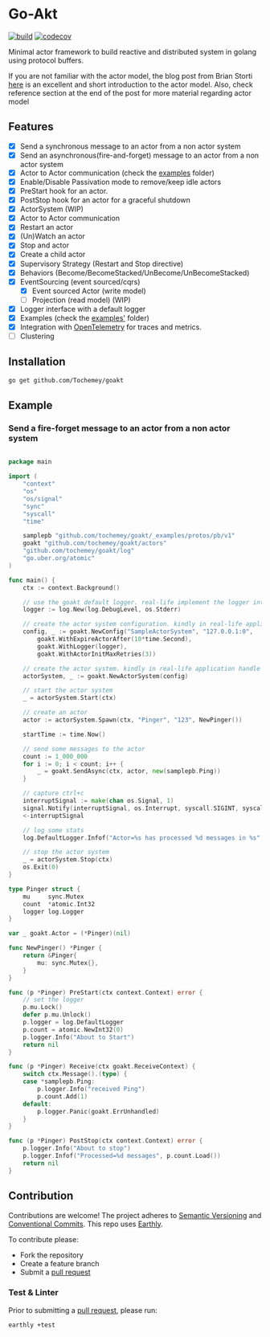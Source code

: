 # Go-Akt
[![build](https://img.shields.io/github/actions/workflow/status/Tochemey/goakt/build.yml?branch=main)](https://github.com/Tochemey/goakt/actions/workflows/build.yml)
[![codecov](https://codecov.io/gh/Tochemey/goakt/branch/main/graph/badge.svg?token=J0p9MzwSRH)](https://codecov.io/gh/Tochemey/goakt)

Minimal actor framework to build reactive and distributed system in golang using protocol buffers.

If you are not familiar with the actor model, the blog post from Brian Storti [here](https://www.brianstorti.com/the-actor-model/) is an excellent and short introduction to the actor model. 
Also, check reference section at the end of the post for more material regarding actor model

## Features

- [x] Send a synchronous message to an actor from a non actor system
- [x] Send an asynchronous(fire-and-forget) message to an actor from a non actor system
- [x] Actor to Actor communication (check the [examples](./examples/actor-to-actor) folder)
- [x] Enable/Disable Passivation mode to remove/keep idle actors 
- [x] PreStart hook for an actor. 
- [x] PostStop hook for an actor for a graceful shutdown
- [x] ActorSystem (WIP) 
- [x] Actor to Actor communication
- [x] Restart an actor 
- [x] (Un)Watch an actor
- [X] Stop and actor
- [x] Create a child actor
- [x] Supervisory Strategy (Restart and Stop directive) 
- [x] Behaviors (Become/BecomeStacked/UnBecome/UnBecomeStacked)
- [x] EventSourcing (event sourced/cqrs)
    - [x] Event sourced Actor (write model)
    - [ ] Projection (read model) (WIP)
- [x] Logger interface with a default logger
- [x] Examples (check the [examples'](./examples) folder)
- [x] Integration with [OpenTelemetry](https://github.com/open-telemetry/opentelemetry-go) for traces and metrics.
- [ ] Clustering

## Installation
```bash
go get github.com/Tochemey/goakt
```

## Example

### Send a fire-forget message to an actor from a non actor system

```go

package main

import (
	"context"
	"os"
	"os/signal"
	"sync"
	"syscall"
	"time"

	samplepb "github.com/tochemey/goakt/_examples/protos/pb/v1"
	goakt "github.com/tochemey/goakt/actors"
	"github.com/tochemey/goakt/log"
	"go.uber.org/atomic"
)

func main() {
	ctx := context.Background()

	// use the goakt default logger. real-life implement the logger interface`
	logger := log.New(log.DebugLevel, os.Stderr)

	// create the actor system configuration. kindly in real-life application handle the error
	config, _ := goakt.NewConfig("SampleActorSystem", "127.0.0.1:0",
		goakt.WithExpireActorAfter(10*time.Second),
		goakt.WithLogger(logger),
		goakt.WithActorInitMaxRetries(3))

	// create the actor system. kindly in real-life application handle the error
	actorSystem, _ := goakt.NewActorSystem(config)

	// start the actor system
	_ = actorSystem.Start(ctx)

	// create an actor
	actor := actorSystem.Spawn(ctx, "Pinger", "123", NewPinger())

	startTime := time.Now()

	// send some messages to the actor
	count := 1_000_000
	for i := 0; i < count; i++ {
		_ = goakt.SendAsync(ctx, actor, new(samplepb.Ping))
	}

	// capture ctrl+c
	interruptSignal := make(chan os.Signal, 1)
	signal.Notify(interruptSignal, os.Interrupt, syscall.SIGINT, syscall.SIGTERM)
	<-interruptSignal

	// log some stats
	log.DefaultLogger.Infof("Actor=%s has processed %d messages in %s", actor.Address(), actor.TotalProcessed(ctx), time.Since(startTime))

	// stop the actor system
	_ = actorSystem.Stop(ctx)
	os.Exit(0)
}

type Pinger struct {
	mu     sync.Mutex
	count  *atomic.Int32
	logger log.Logger
}

var _ goakt.Actor = (*Pinger)(nil)

func NewPinger() *Pinger {
	return &Pinger{
		mu: sync.Mutex{},
	}
}

func (p *Pinger) PreStart(ctx context.Context) error {
	// set the logger
	p.mu.Lock()
	defer p.mu.Unlock()
	p.logger = log.DefaultLogger
	p.count = atomic.NewInt32(0)
	p.logger.Info("About to Start")
	return nil
}

func (p *Pinger) Receive(ctx goakt.ReceiveContext) {
	switch ctx.Message().(type) {
	case *samplepb.Ping:
		p.logger.Info("received Ping")
		p.count.Add(1)
	default:
		p.logger.Panic(goakt.ErrUnhandled)
	}
}

func (p *Pinger) PostStop(ctx context.Context) error {
	p.logger.Info("About to stop")
	p.logger.Infof("Processed=%d messages", p.count.Load())
	return nil
}
```

## Contribution
Contributions are welcome!
The project adheres to [Semantic Versioning](https://semver.org) and [Conventional Commits](https://www.conventionalcommits.org/en/v1.0.0/).
This repo uses [Earthly](https://earthly.dev/get-earthly).

To contribute please:
- Fork the repository
- Create a feature branch
- Submit a [pull request](https://help.github.com/articles/using-pull-requests)

### Test & Linter
Prior to submitting a [pull request](https://help.github.com/articles/using-pull-requests), please run:
```bash
earthly +test
```
